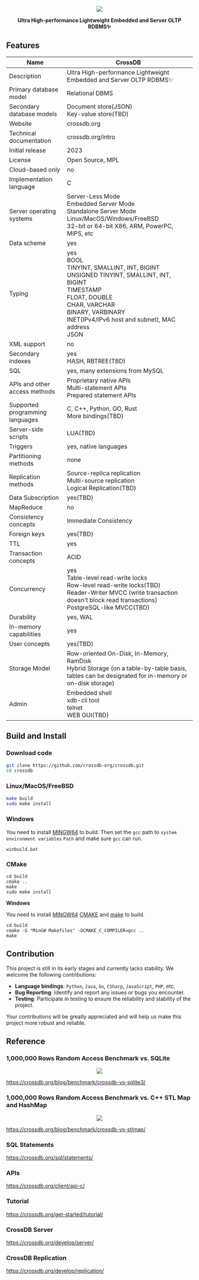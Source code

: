<p align="center">
	<a href="https://crossdb.org">
	<img src="https://crossdb.org/assets/favicon.png">
	</a>
</p>
<p align="center">
	<strong>Ultra High-performance Lightweight Embedded and Server OLTP RDBMS✨</strong>
</p>

## Features

| Name  					| **CrossDB**
 ----                       | ----
 Description    			| Ultra High-performance Lightweight Embedded and Server OLTP RDBMS✨  
 Primary database model  	| Relational DBMS  
 Secondary database models	| Document store(JSON)<br>Key-value store(TBD)
 Website					| crossdb.org
 Technical documentation	| crossdb.org/intro
 Initial release			| 2023
 License					| Open Source, MPL
 Cloud-based only			| no
 Implementation language	| C
 Server operating systems	| Server-Less Mode<br>Embedded Server Mode<br>Standalone Server Mode<br>Linux/MacOS/Windows/FreeBSD<br>32-bit or 64-bit X86, ARM, PowerPC, MIPS, etc
 Data scheme				| yes
 Typing 					| yes<br>BOOL<br>TINYINT, SMALLINT, INT, BIGINT<br>UNSIGNED TINYINT, SMALLINT, INT, BIGINT<br>TIMESTAMP<br>FLOAT, DOUBLE<br>CHAR, VARCHAR<br>BINARY, VARBINARY<br>INET(IPv4/IPv6 host and subnet), MAC address<br>JSON
 XML support				| no
 Secondary indexes			| yes<br>HASH, RBTREE(TBD)
 SQL 						| yes, many extensions from MySQL
 APIs and other access methods		| Proprietary native APIs<br>Multi-statement APIs<br>Prepared statement APIs
 Supported programming languages	| C, C++, Python, GO, Rust<br>More bindings(TBD)
 Server-side scripts		| LUA(TBD)
 Triggers					| yes, native languages
 Partitioning methods		| none
 Replication methods		| Source-replica replication<br>Multi-source replication<br>Logical Replication(TBD)
 Data Subscription			| yes(TBD)
 MapReduce 					| no
 Consistency concepts		| Immediate Consistency
 Foreign keys				| yes(TBD)
 TTL						| yes
 Transaction concepts		| ACID
 Concurrency 				| yes<br>Table-level read-write locks<br>Row-level read-write locks(TBD)<br>Reader-Writer MVCC (write transaction doesn't block read transactions)<br>PostgreSQL-like MVCC(TBD)
 Durability 				| yes, WAL
 In-memory capabilities		| yes
 User concepts				| yes(TBD)
 Storage Model				| Row-oriented On-Disk, In-Memory, RamDisk<br>Hybrid Storage (on a table-by-table basis, tables can be designated for in-memory or on-disk storage)
 Admin						| Embedded shell<br>xdb-cli tool<br>telnet<br>WEB GUI(TBD)


## Build and Install

### Download code

```bash
git clone https://github.com/crossdb-org/crossdb.git
cd crossdb
```

### Linux/MacOS/FreeBSD

```bash
make build
sudo make install
```

### Windows

You need to install [MINGW64](https://www.mingw-w64.org/) to build.
Then set the `gcc` path to `system environment variables` `Path` and make sure `gcc` can run.

```
winbuild.bat
```

### CMake
```
cd build
cmake ..
make
sudo make install
```

**Windows**

You need to install [MINGW64](https://www.mingw-w64.org/) [CMAKE](https://cmake.org/download/) and [make](https://gnuwin32.sourceforge.net/packages/make.htm) to build.

```
cd build
cmake -G "MinGW Makefiles" -DCMAKE_C_COMPILER=gcc ..
make
```

## Contribution

This project is still in its early stages and currently lacks stability. We welcome the following contributions:

- **Language bindings**: `Python`, `Java`, `Go`, `CSharp`, `JavaScript`, `PHP`, etc.
- **Bug Reporting**: Identify and report any issues or bugs you encounter.
- **Testing**: Participate in testing to ensure the reliability and stability of the project.

Your contributions will be greatly appreciated and will help us make this project more robust and reliable.


## Reference

### 1,000,000 Rows Random Access Benchmark vs. SQLite

<p align="center">
	<a href="https://crossdb.org/blog/benchmark/crossdb-vs-sqlite3/">
	<img src="https://crossdb.org/images/crossdb-vs-sqlite.png">
	</a>
</p>

https://crossdb.org/blog/benchmark/crossdb-vs-sqlite3/

### 1,000,000 Rows Random Access Benchmark vs. C++ STL Map and HashMap

<p align="center">
	<a href="https://crossdb.org/blog/benchmark/crossdb-vs-stlmap/">
	<img src="https://crossdb.org/images/crossdb-vs-stlmap.png">
	</a>
</p>

https://crossdb.org/blog/benchmark/crossdb-vs-stlmap/

### SQL Statements

https://crossdb.org/sql/statements/

### APIs

https://crossdb.org/client/api-c/

### Tutorial

https://crossdb.org/get-started/tutorial/

### CrossDB Server

https://crossdb.org/develop/server/

### CrossDB Replication

https://crossdb.org/develop/replication/
